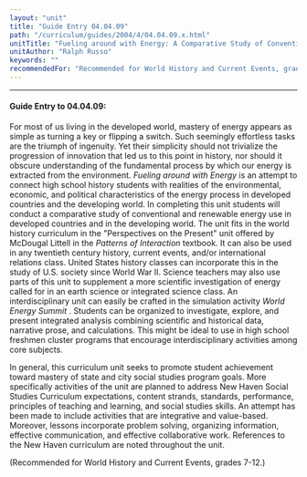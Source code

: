 ```yaml
---
layout: "unit"
title: "Guide Entry 04.04.09"
path: "/curriculum/guides/2004/4/04.04.09.x.html"
unitTitle: "Fueling around with Energy: A Comparative Study of Conventional and Renewable Energy Use among Nations"
unitAuthor: "Ralph Russo"
keywords: ""
recommendedFor: "Recommended for World History and Current Events, grades 7-12."
---
```

<body>
<hr/>
<h4>
Guide Entry to 04.04.09:
</h4>
<p>
For most of us living in the developed world, mastery of energy appears as simple as turning a key or flipping a switch. Such seemingly effortless tasks are the triumph of ingenuity. Yet their simplicity should not trivialize the progression of innovation that led us to this point in history, nor should it obscure understanding of the fundamental process by which our energy is extracted from the environment.
<i>
Fueling around with Energy
</i>
is an attempt to connect high school history students with realities of the environmental, economic, and political characteristics of the energy process in developed countries and the developing world. In completing this unit students will conduct a comparative study of conventional and renewable energy use in developed countries and in the developing world. The unit fits in the world history curriculum in the "Perspectives on the Present" unit offered by McDougal Littell in the
<i>
Patterns of Interaction
</i>
textbook. It can also be used in any twentieth century history, current events, and/or international relations class. United States history classes can incorporate this in the study of U.S. society since World War II. Science teachers may also use parts of this unit to supplement a more scientific investigation of energy called for in an earth science or integrated science class. An interdisciplinary unit can easily be crafted in the simulation activity
<i>
World Energy Summit
</i>
. Students can be organized to investigate, explore, and present integrated analysis combining scientific and historical data, narrative prose, and calculations. This might be ideal to use in high school freshmen cluster programs that encourage interdisciplinary activities among core subjects.
</p>
<p>
In general, this curriculum unit seeks to promote student achievement toward mastery of state and city social studies program goals. More specifically activities of the unit are planned to address New Haven Social Studies Curriculum expectations, content strands, standards, performance, principles of teaching and learning, and social studies skills. An attempt has been made to include activities that are integrative and value-based. Moreover, lessons incorporate problem solving, organizing information, effective communication, and effective collaborative work. References to the New Haven curriculum are noted throughout the unit.
</p>
<p>
(Recommended for World History and Current Events, grades 7-12.)
</p>
</body>